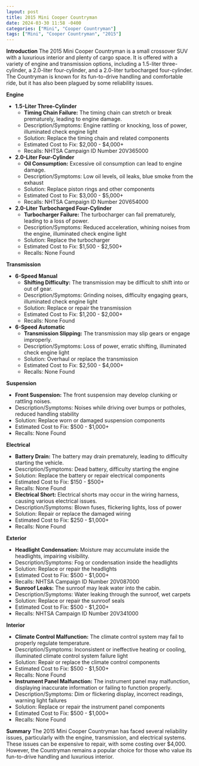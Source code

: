 ```yaml
---
layout: post
title: 2015 Mini Cooper Countryman
date: 2024-03-30 11:58 -0400
categories: ["Mini", "Cooper Countryman"]
tags: ["Mini", "Cooper Countryman", "2015"]
---
```

**Introduction**
The 2015 Mini Cooper Countryman is a small crossover SUV with a luxurious interior and plenty of cargo space. It is offered with a variety of engine and transmission options, including a 1.5-liter three-cylinder, a 2.0-liter four-cylinder, and a 2.0-liter turbocharged four-cylinder. The Countryman is known for its fun-to-drive handling and comfortable ride, but it has also been plagued by some reliability issues.

**Engine**
- **1.5-Liter Three-Cylinder**
   - **Timing Chain Failure:** The timing chain can stretch or break prematurely, leading to engine damage.
   - Description/Symptoms: Engine rattling or knocking, loss of power, illuminated check engine light
   - Solution: Replace the timing chain and related components
   - Estimated Cost to Fix: $2,000 - $4,000+
   - Recalls: NHTSA Campaign ID Number 20V365000
- **2.0-Liter Four-Cylinder**
   - **Oil Consumption:** Excessive oil consumption can lead to engine damage.
   - Description/Symptoms: Low oil levels, oil leaks, blue smoke from the exhaust
   - Solution: Replace piston rings and other components
   - Estimated Cost to Fix: $3,000 - $5,000+
   - Recalls: NHTSA Campaign ID Number 20V654000
- **2.0-Liter Turbocharged Four-Cylinder**
   - **Turbocharger Failure:** The turbocharger can fail prematurely, leading to a loss of power.
   - Description/Symptoms: Reduced acceleration, whining noises from the engine, illuminated check engine light
   - Solution: Replace the turbocharger
   - Estimated Cost to Fix: $1,500 - $2,500+
   - Recalls: None Found

**Transmission**
- **6-Speed Manual**
   - **Shifting Difficulty:** The transmission may be difficult to shift into or out of gear.
   - Description/Symptoms: Grinding noises, difficulty engaging gears, illuminated check engine light
   - Solution: Replace or repair the transmission
   - Estimated Cost to Fix: $1,200 - $2,000+
   - Recalls: None Found
- **6-Speed Automatic**
   - **Transmission Slipping:** The transmission may slip gears or engage improperly.
   - Description/Symptoms: Loss of power, erratic shifting, illuminated check engine light
   - Solution: Overhaul or replace the transmission
   - Estimated Cost to Fix: $2,500 - $4,000+
   - Recalls: None Found

**Suspension**
- **Front Suspension:** The front suspension may develop clunking or rattling noises.
- Description/Symptoms: Noises while driving over bumps or potholes, reduced handling stability
- Solution: Replace worn or damaged suspension components
- Estimated Cost to Fix: $500 - $1,000+
- Recalls: None Found

**Electrical**
- **Battery Drain:** The battery may drain prematurely, leading to difficulty starting the vehicle.
- Description/Symptoms: Dead battery, difficulty starting the engine
- Solution: Replace the battery or repair electrical components
- Estimated Cost to Fix: $150 - $500+
- Recalls: None Found
- **Electrical Short:** Electrical shorts may occur in the wiring harness, causing various electrical issues.
- Description/Symptoms: Blown fuses, flickering lights, loss of power
- Solution: Repair or replace the damaged wiring
- Estimated Cost to Fix: $250 - $1,000+
- Recalls: None Found

**Exterior**
- **Headlight Condensation:** Moisture may accumulate inside the headlights, impairing visibility.
- Description/Symptoms: Fog or condensation inside the headlights
- Solution: Replace or repair the headlights
- Estimated Cost to Fix: $500 - $1,000+
- Recalls: NHTSA Campaign ID Number 20V087000
- **Sunroof Leaks:** The sunroof may leak water into the cabin.
- Description/Symptoms: Water leaking through the sunroof, wet carpets
- Solution: Replace or repair the sunroof seals
- Estimated Cost to Fix: $500 - $1,200+
- Recalls: NHTSA Campaign ID Number 20V341000

**Interior**
- **Climate Control Malfunction:** The climate control system may fail to properly regulate temperature.
- Description/Symptoms: Inconsistent or ineffective heating or cooling, illuminated climate control system failure light
- Solution: Repair or replace the climate control components
- Estimated Cost to Fix: $500 - $1,500+
- Recalls: None Found
- **Instrument Panel Malfunction:** The instrument panel may malfunction, displaying inaccurate information or failing to function properly.
- Description/Symptoms: Dim or flickering display, incorrect readings, warning light failures
- Solution: Replace or repair the instrument panel components
- Estimated Cost to Fix: $500 - $1,000+
- Recalls: None Found

**Summary**
The 2015 Mini Cooper Countryman has faced several reliability issues, particularly with the engine, transmission, and electrical systems. These issues can be expensive to repair, with some costing over $4,000. However, the Countryman remains a popular choice for those who value its fun-to-drive handling and luxurious interior.
